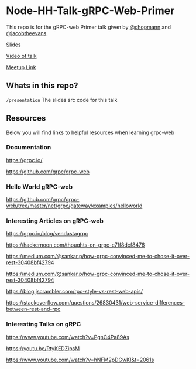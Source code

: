 # Node-HH-Talk-gRPC-Web-Primer
This repo is for the gRPC-web Primer talk given by
[@chopmann](https://github.com/chopmann) and
[@jacobtheevans](https://github.com/JacobTheEvans).

[Slides](hamburgchimps.github.io/node-hh-talk-grpc-web-primer/#/)

[Video of talk]()

[Meetup Link](https://www.meetup.com/node-HH/events/258132048/)


## Whats in this repo?
`/presentation` The slides src code for this talk

## Resources
Below you will find links to helpful resources when learning grpc-web

### Documentation
https://grpc.io/

https://github.com/grpc/grpc-web

### Hello World gRPC-web
https://github.com/grpc/grpc-web/tree/master/net/grpc/gateway/examples/helloworld

### Interesting Articles on gRPC-web
https://grpc.io/blog/vendastagrpc

https://hackernoon.com/thoughts-on-grpc-c7ff8dcf8476

https://medium.com/@sankar.p/how-grpc-convinced-me-to-chose-it-over-rest-30408bf42794

https://medium.com/@sankar.p/how-grpc-convinced-me-to-chose-it-over-rest-30408bf42794

https://blog.jscrambler.com/rpc-style-vs-rest-web-apis/

https://stackoverflow.com/questions/26830431/web-service-differences-between-rest-and-rpc


### Interesting Talks on gRPC
https://www.youtube.com/watch?v=PgnC4Pa89As

https://youtu.be/RtyKEDZipsM

https://www.youtube.com/watch?v=hNFM2pDGwKI&t=2061s
